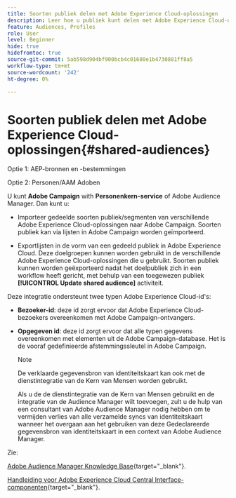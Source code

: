 ```yaml
---
title: Soorten publiek delen met Adobe Experience Cloud-oplossingen
description: Leer hoe u publiek kunt delen met Adobe Experience Cloud-oplossingen
feature: Audiences, Profiles
role: User
level: Beginner
hide: true
hidefromtoc: true
source-git-commit: 5ab598d904bf900bcb4c01680e1b4730881ff8a5
workflow-type: tm+mt
source-wordcount: '242'
ht-degree: 0%

---
```


# Soorten publiek delen met Adobe Experience Cloud-oplossingen{#shared-audiences}

Optie 1: AEP-bronnen en -bestemmingen

Optie 2: Personen/AAM Adoben

U kunt **Adobe Campaign** with **Personenkern-service** of Adobe Audience Manager. Dan kunt u:

* Importeer gedeelde soorten publiek/segmenten van verschillende Adobe Experience Cloud-oplossingen naar Adobe Campaign. Soorten publiek kan via lijsten in Adobe Campaign worden geïmporteerd.

* Exportlijsten in de vorm van een gedeeld publiek in Adobe Experience Cloud. Deze doelgroepen kunnen worden gebruikt in de verschillende Adobe Experience Cloud-oplossingen die u gebruikt. Soorten publiek kunnen worden geëxporteerd nadat het doelpubliek zich in een workflow heeft gericht, met behulp van een toegewezen publiek **[!UICONTROL Update shared audience]** activiteit.

Deze integratie ondersteunt twee typen Adobe Experience Cloud-id&#39;s:

* **Bezoeker-id**: deze id zorgt ervoor dat Adobe Experience Cloud-bezoekers overeenkomen met Adobe Campaign-ontvangers.
* **Opgegeven id**: deze id zorgt ervoor dat alle typen gegevens overeenkomen met elementen uit de Adobe Campaign-database. Het is de vooraf gedefinieerde afstemmingssleutel in Adobe Campaign.

  >[!NOTE]
  >
  > De verklaarde gegevensbron van identiteitskaart kan ook met de dienstintegratie van de Kern van Mensen worden gebruikt.
  >
  >Als u de de dienstintegratie van de Kern van Mensen gebruikt en de integratie van de Audience Manager wilt toevoegen, zult u de hulp van een consultant van Adobe Audience Manager nodig hebben om te vermijden verlies van alle verzamelde syncs van identiteitskaart wanneer het overgaan aan het gebruiken van deze Gedeclareerde gegevensbron van identiteitskaart in een context van Adobe Audience Manager.

Zie:

[Adobe Audience Manager Knowledge Base](https://experienceleague.adobe.com/docs/experience-cloud-kcs/kbarticles/KA-16471.html){target="_blank"}.

[Handleiding voor Adobe Experience Cloud Central Interface-componenten](https://experienceleague.adobe.com/docs/core-services/interface/services/audiences/audience-library.html){target="_blank"}.
